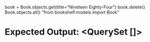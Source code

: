 book = Book.objects.get(title="Nineteen Eighty-Four")
book.delete()
Book.objects.all()
 "from bookshelf.models import Book"
# Expected Output: <QuerySet []>
